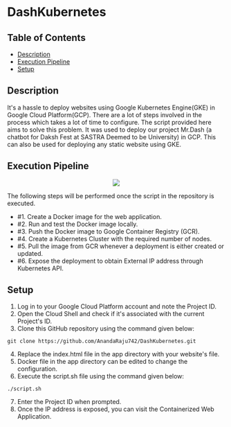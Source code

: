 # DashKubernetes

## Table of Contents
* [Description](#description)
* [Execution Pipeline](#execution-pipeline)
* [Setup](#setup)

## Description
It's a hassle to deploy websites using Google Kubernetes Engine(GKE) in Google Cloud Platform(GCP). There are a lot of steps involved in the process which takes a lot of time to configure. The script provided here aims to solve this problem. 
It was used to deploy our project Mr.Dash (a chatbot for Daksh Fest at SASTRA Deemed to be University) in GCP.
This can also be used for deploying any static website using GKE.

## Execution Pipeline
<div align="center">
<img src="https://drive.google.com/uc?export=view&id=1tJUlKKHoBDRzyXbKgbtjGdB0ugQ1oZKS"</img>
</div>

The following steps will be performed once the script in the repository is executed. 
* #1. Create a Docker image for the web application.
* #2. Run and test the Docker image locally. 
* #3. Push the Docker image to Google Container Registry (GCR).
* #4. Create a Kubernetes Cluster with the required number of nodes.
* #5. Pull the image from GCR whenever a deployment is either created or updated.
* #6. Expose the deployment to obtain External IP address through Kubernetes API.

## Setup
1. Log in to your Google Cloud Platform account and note the Project ID.
2. Open the Cloud Shell and check if it's associated with the current Project's ID.
3. Clone this GitHub repository using the command given below:
```
git clone https://github.com/AnandaRaju742/DashKubernetes.git
```
4. Replace the index.html file in the app directory with your website's file.
5. Docker file in the app directory can be edited to change the configuration.
6. Execute the script.sh file using the command given below:
```
./script.sh
```
7. Enter the Project ID when prompted.
8. Once the IP address is exposed, you can visit the Containerized Web Application.


